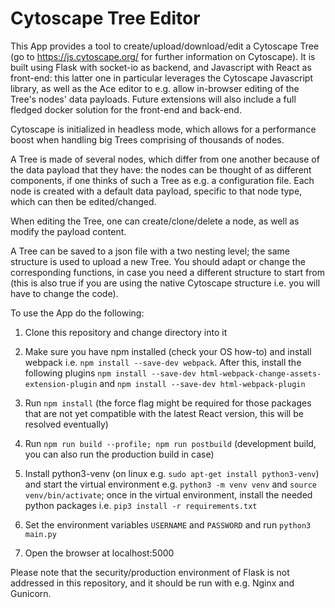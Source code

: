# Cytoscape Tree Editor

This App provides a tool to create/upload/download/edit a Cytoscape Tree (go to https://js.cytoscape.org/ for further information on Cytoscape). It is built using Flask with socket-io as backend, and Javascript with React as front-end: this latter one in particular leverages the Cytoscape Javascript library, as well as the Ace editor to e.g. allow in-browser editing of the Tree's nodes' data payloads. 
Future extensions will also include a full fledged docker solution for the front-end and back-end. 

Cytoscape is initialized in headless mode, which allows for a performance boost when handling big Trees comprising of thousands of nodes.

A Tree is made of several nodes, which differ from one another because of the data payload that they have: the nodes can be 
thought of as different components, if one thinks of such a Tree as e.g. a configuration file. Each node is created with a default 
data payload, specific to that node type, which can then be edited/changed. 

When editing the Tree, one can create/clone/delete a node, as well as modify the payload content. 

A Tree can be saved to a json file with a two nesting level; the same structure is used to upload a new Tree. You should adapt or change the corresponding functions, in case you need a different structure to start from (this is also true if you are using the native Cytoscape structure i.e. you will have to change the code).

To use the App do the following:

1) Clone this repository and change directory into it

2) Make sure you have npm installed (check your OS how-to) and install webpack i.e. ```npm install --save-dev webpack```. After this, install the following plugins ```npm install --save-dev html-webpack-change-assets-extension-plugin``` and ```npm install --save-dev html-webpack-plugin``` 

3) Run ```npm install``` (the force flag might be required for those packages that are not yet compatible with the latest React version, this will be resolved eventually)

4) Run ```npm run build --profile; npm run postbuild```  (development build, you can also run the production build in case)

5) Install python3-venv (on linux e.g. ```sudo apt-get install python3-venv```) and start the virtual environment e.g. ```python3 -m venv venv``` and 
```source venv/bin/activate```; once in the virtual environment, install the needed python packages i.e. ```pip3 install -r requirements.txt```

6) Set the environment variables ```USERNAME``` and ```PASSWORD``` and run ```python3 main.py```

7) Open the browser at localhost:5000

Please note that the security/production environment of Flask is not addressed in this repository, and it should be run with e.g. Nginx and Gunicorn.

